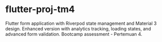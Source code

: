 # flutter-proj-tm4
Flutter form application with Riverpod state management and Material 3 design. Enhanced version with analytics tracking, loading states, and advanced form validation. Bootcamp assessment - Pertemuan 4.
